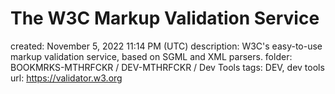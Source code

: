 # The W3C Markup Validation Service

created: November 5, 2022 11:14 PM (UTC)
description: W3C's easy-to-use       markup validation service, based on SGML and XML parsers.
folder: BOOKMRKS-MTHRFCKR / DEV-MTHRFCKR / Dev Tools
tags: DEV, dev tools
url: https://validator.w3.org